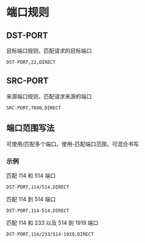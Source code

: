 # 端口规则

## **DST-PORT**

目标端口规则，匹配请求的目标端口

```
DST-PORT,22,DIRECT
```

## **SRC-PORT**

来源端口规则，匹配请求来源的端口

```
SRC-PORT,7890,DIRECT
```

## 端口范围写法

可使用/匹配多个端口，使用-匹配端口范围，可混合书写

### 示例

匹配 114 和 514 端口

```
DST-PORT,114/514,DIRECT
```

匹配 114 到 514 端口

```
DST-PORT,114-514,DIRECT
```

匹配 114 和 233 以及 514 到 1919 端口

```
DST-PORT,114/233/514-1919,DIRECT
```
